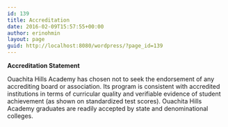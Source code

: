 ```yaml
---
id: 139
title: Accreditation
date: 2016-02-09T15:57:55+00:00
author: erinohmin
layout: page
guid: http://localhost:8080/wordpress/?page_id=139
---
```

**Accreditation Statement**

Ouachita Hills Academy has chosen not to seek the endorsement of any accrediting board or association. Its program is consistent with accredited institutions in terms of curricular quality and verifiable evidence of student achievement (as shown on standardized test scores). Ouachita Hills Academy graduates are readily accepted by state and denominational colleges.

&nbsp;